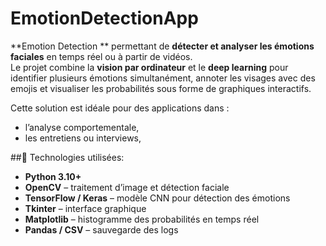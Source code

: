 # EmotionDetectionApp
**Emotion Detection ** permettant de **détecter et analyser les émotions faciales** en temps réel ou à partir de vidéos.  
Le projet combine la **vision par ordinateur** et le **deep learning** pour identifier plusieurs émotions simultanément, annoter les visages avec des emojis et visualiser les probabilités sous forme de graphiques interactifs.

Cette solution est idéale pour des applications dans :  
- l’analyse comportementale,  
- les entretiens ou interviews,  


##🔹 Technologies utilisées:
- **Python 3.10+**
- **OpenCV** – traitement d’image et détection faciale
- **TensorFlow / Keras** – modèle CNN pour détection des émotions
- **Tkinter** – interface graphique
- **Matplotlib** – histogramme des probabilités en temps réel
- **Pandas / CSV** – sauvegarde des logs
